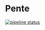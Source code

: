 # Pente

[![pipeline status](https://gitlab.com/dragon1672/pente/badges/master/pipeline.svg)](https://gitlab.com/dragon1672/pente/commits/master)